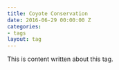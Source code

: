 ```yaml
---
title: Coyote Conservation
date: 2016-06-29 00:00:00 Z
categories:
- tags
layout: tag
---
```


This is content written about this tag. 
